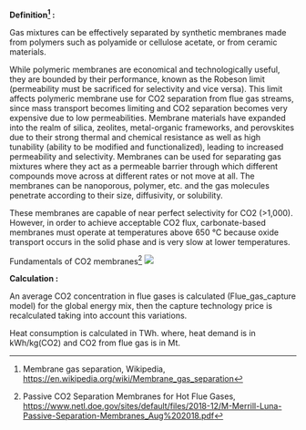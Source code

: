 **Definition[^1] :**

Gas mixtures can be effectively separated by synthetic membranes made from polymers such as polyamide or cellulose acetate, or from ceramic materials.

While polymeric membranes are economical and technologically useful, they are bounded by their performance, known as the Robeson limit (permeability must be sacrificed for selectivity and vice versa). This limit affects polymeric membrane use for CO2 separation from flue gas streams, since mass transport becomes limiting and CO2 separation becomes very expensive due to low permeabilities. Membrane materials have expanded into the realm of silica, zeolites, metal-organic frameworks, and perovskites due to their strong thermal and chemical resistance as well as high tunability (ability to be modified and functionalized), leading to increased permeability and selectivity. Membranes can be used for separating gas mixtures where they act as a permeable barrier through which different compounds move across at different rates or not move at all. The membranes can be nanoporous, polymer, etc. and the gas molecules penetrate according to their size, diffusivity, or solubility.

These membranes are capable of near perfect selectivity for CO2 (>1,000). However, in order to achieve acceptable CO2 flux, carbonate-based membranes must operate at temperatures above 650 °C because oxide transport occurs in the solid phase and is very slow at lower temperatures.

Fundamentals of CO2 membranes[^2]
![](membranes.PNG)

**Calculation :**

An average CO2 concentration in flue gases is calculated (Flue_gas_capture model) for the global energy mix, then the capture technology price is recalculated taking into account this variations.

Heat consumption is calculated in TWh. where, heat demand is in kWh/kg(CO2) and CO2 from flue gas is in Mt.

[^1]: Membrane gas separation, Wikipedia, https://en.wikipedia.org/wiki/Membrane_gas_separation
[^2]: Passive CO2 Separation Membranes for Hot Flue Gases, https://www.netl.doe.gov/sites/default/files/2018-12/M-Merrill-Luna-Passive-Separation-Membranes_Aug%202018.pdf
[^3]: A sequential approach for the economic evaluation of new CO2 capture technologies for power plants, https://www.sciencedirect.com/science/article/pii/S1750583618307461?via%3Dihub
[^4]: CO2 membrane working, Sciencedirect, https://www.sciencedirect.com/science/article/abs/pii/S0301479722014864#:~:text=For%20separation%20of%2090%25%20of,including%20final%20CO2%20compression.